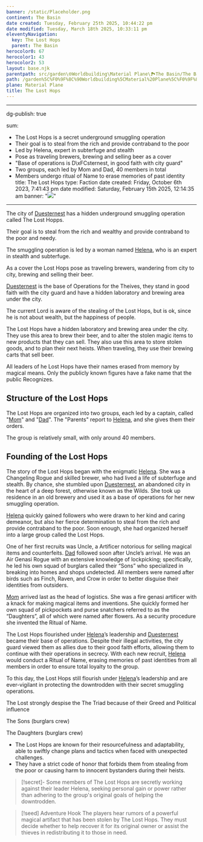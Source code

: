 ```yaml
---
banner: /static/Placeholder.png
continent: The Basin
date created: Tuesday, February 25th 2025, 10:44:22 pm
date modified: Tuesday, March 18th 2025, 10:33:11 pm
eleventyNavigation:
  key: The Lost Hops
  parent: The Basin
herocolor0: 67
herocolor1: 43
herocolor2: 53
layout: base.njk
parentpath: src/garden\🌐Worldbuilding\Material Plane\🏞️The Basin/The Basin.md
path: /garden%5C%F0%9F%8C%90Worldbuilding%5CMaterial%20Plane%5C%F0%9F%8F%9E%EF%B8%8FThe%20Basin%5CFactions%5CLost%20Hops/The%20Lost%20Hops/
plane: Material Plane
title: The Lost Hops
---
```


---

dg-publish: true

sum:

- The Lost Hops is a secret underground smuggling operation
- Their goal is to steal from the rich and provide contraband to the poor
- Led by Helena, expert in subterfuge and stealth
- Pose as traveling brewers, brewing and selling beer as a cover
- "Base of operations is D\xFCsternest, in good faith with city guard"
- Two groups, each led by Mom and Dad, 40 members in total
- Members undergo ritual of Name to erase memories of past identity
title: The Lost Hops
type: Faction
date created: Friday, October 6th 2023, 7:41:43 pm
date modified: Saturday, February 15th 2025, 12:14:35 am
banner: "![](/static/Placeholder.png)"
---

The city of [Duesternest](/garden/%F0%9F%8C%90Worldbuilding/Material%20Plane/%F0%9F%8F%9E%EF%B8%8FThe%20Basin/Regions/Duesternest)  has a hidden underground smuggling operation called The Lost Hopps.

Their goal is to steal from the rich and wealthy and provide contraband to the poor and needy.

The smuggling operation is led by a woman named [Helena](/garden/%F0%9F%8C%90Worldbuilding/Material%20Plane/%F0%9F%8F%9E%EF%B8%8FThe%20Basin/Factions/Lost%20Hops/Helena), who is an expert in stealth and subterfuge.

As a cover the Lost Hops pose as traveling brewers, wandering from city to city, brewing and selling their beer.

[Duesternest](/garden/%F0%9F%8C%90Worldbuilding/Material%20Plane/%F0%9F%8F%9E%EF%B8%8FThe%20Basin/Regions/Duesternest) is the base of Operations for the Theives, they stand in good faith with the city guard and have a hidden laboratory and brewing area under the city.

The current Lord is aware of the stealing of the Lost Hops, but is ok, since he is not about wealth, but the happiness of people.

The Lost Hops have a hidden laboratory and brewing area under the city. They use this area to brew their beer, and to alter the stolen magic items to new products that they can sell. They also use this area to store stolen goods, and to plan their next heists. When traveling, they use their brewing carts that sell beer.

All leaders of he Lost Hops have their names erased from memory by magical means. Only the publicly known figures have a fake name that the public Recognizes.

## Structure of the Lost Hops

The Lost Hops are organized into two groups, each led by a captain, called "[Mom](/garden/%F0%9F%8C%90Worldbuilding/Material%20Plane/%F0%9F%8F%9E%EF%B8%8FThe%20Basin/Factions/Lost%20Hops/Mom)" and "[Dad](/garden/%F0%9F%8C%90Worldbuilding/Material%20Plane/%F0%9F%8F%9E%EF%B8%8FThe%20Basin/Factions/Lost%20Hops/Dad)". The "Parents" report to [Helena](/garden/%F0%9F%8C%90Worldbuilding/Material%20Plane/%F0%9F%8F%9E%EF%B8%8FThe%20Basin/Factions/Lost%20Hops/Helena), and she gives them their orders.

The group is relatively small, with only around 40 members.

## Founding of the Lost Hops

 The story of the Lost Hops began with the enigmatic [Helena](/garden/%F0%9F%8C%90Worldbuilding/Material%20Plane/%F0%9F%8F%9E%EF%B8%8FThe%20Basin/Factions/Lost%20Hops/Helena). She was a Changeling Rogue and skilled brewer, who had lived a life of subterfuge and stealth. By chance, she stumbled upon [Duesternest](/garden/%F0%9F%8C%90Worldbuilding/Material%20Plane/%F0%9F%8F%9E%EF%B8%8FThe%20Basin/Regions/Duesternest), an abandoned city in the heart of a deep forest, otherwise known as the Wilds. She took up residence in an old brewery and used it as a base of operations for her new smuggling operation.

[Helena](/garden/%F0%9F%8C%90Worldbuilding/Material%20Plane/%F0%9F%8F%9E%EF%B8%8FThe%20Basin/Factions/Lost%20Hops/Helena) quickly gained followers who were drawn to her kind and caring demeanor, but also her fierce determination to steal from the rich and provide contraband to the poor. Soon enough, she had organized herself into a large group called the Lost Hops.

One of her first recruits was Uncle, a Artificer notorious for selling magical items and counterfeits. [Dad](/garden/%F0%9F%8C%90Worldbuilding/Material%20Plane/%F0%9F%8F%9E%EF%B8%8FThe%20Basin/Factions/Lost%20Hops/Dad) followed soon after Uncle’s arrival. He was an Air Genasi Rogue with an extensive knowledge of lockpicking; specifically, he led his own squad of burglars called their “Sons” who specialized in breaking into homes and shops undetected. All members were named after birds such as Finch, Raven, and Crow in order to better disguise their identities from outsiders.

[Mom](/garden/%F0%9F%8C%90Worldbuilding/Material%20Plane/%F0%9F%8F%9E%EF%B8%8FThe%20Basin/Factions/Lost%20Hops/Mom) arrived last as the head of logistics. She was a fire genasi artificer with a knack for making magical items and inventions. She quickly formed her own squad of pickpockets and purse snatchers referred to as the “Daughters”, all of which were named after flowers. As a security procedure she invented the Ritual of Name.

The Lost Hops flourished under [Helena](/garden/%F0%9F%8C%90Worldbuilding/Material%20Plane/%F0%9F%8F%9E%EF%B8%8FThe%20Basin/Factions/Lost%20Hops/Helena)’s leadership and [Duesternest](/garden/%F0%9F%8C%90Worldbuilding/Material%20Plane/%F0%9F%8F%9E%EF%B8%8FThe%20Basin/Regions/Duesternest) became their base of operations. Despite their illegal activities, the city guard viewed them as allies due to their good faith efforts, allowing them to continue with their operations in secrecy. With each new recruit, [Helena](/garden/%F0%9F%8C%90Worldbuilding/Material%20Plane/%F0%9F%8F%9E%EF%B8%8FThe%20Basin/Factions/Lost%20Hops/Helena) would conduct a Ritual of Name, erasing memories of past identities from all members in order to ensure total loyalty to the group. 

To this day, the Lost Hops still flourish under [Helena](/garden/%F0%9F%8C%90Worldbuilding/Material%20Plane/%F0%9F%8F%9E%EF%B8%8FThe%20Basin/Factions/Lost%20Hops/Helena)’s leadership and are ever-vigilant in protecting the downtrodden with their secret smuggling operations.

The Lost strongly despise the The Triad because of their Greed and Political influence 

The Sons (burglars crew)

The Daughters (burglars crew)

- The Lost Hops are known for their resourcefulness and adaptability, able to swiftly change plans and tactics when faced with unexpected challenges.
- They have a strict code of honor that forbids them from stealing from the poor or causing harm to innocent bystanders during their heists.

>[!secret]- 
>Some members of The Lost Hops are secretly working against their leader Helena, seeking personal gain or power rather than adhering to the group's original goals of helping the downtrodden.

> [!seed] Adventure Hook
> The players hear rumors of a powerful magical artifact that has been stolen by The Lost Hops. They must decide whether to help recover it for its original owner or assist the thieves in redistributing it to those in need.